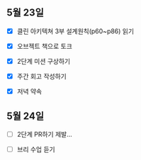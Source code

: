## 5월 23일

- [x] 클린 아키텍쳐 3부 설계원칙(p60~p86) 읽기
- [x] 오브젝트 책으로 토크
- [x] 2단계 미션 구상하기
- [x] 주간 회고 작성하기
- [x] 저녁 약속



## 5월 24일

- [ ] 2단계 PR하기 제발...
- [ ] 브리 수업 듣기

